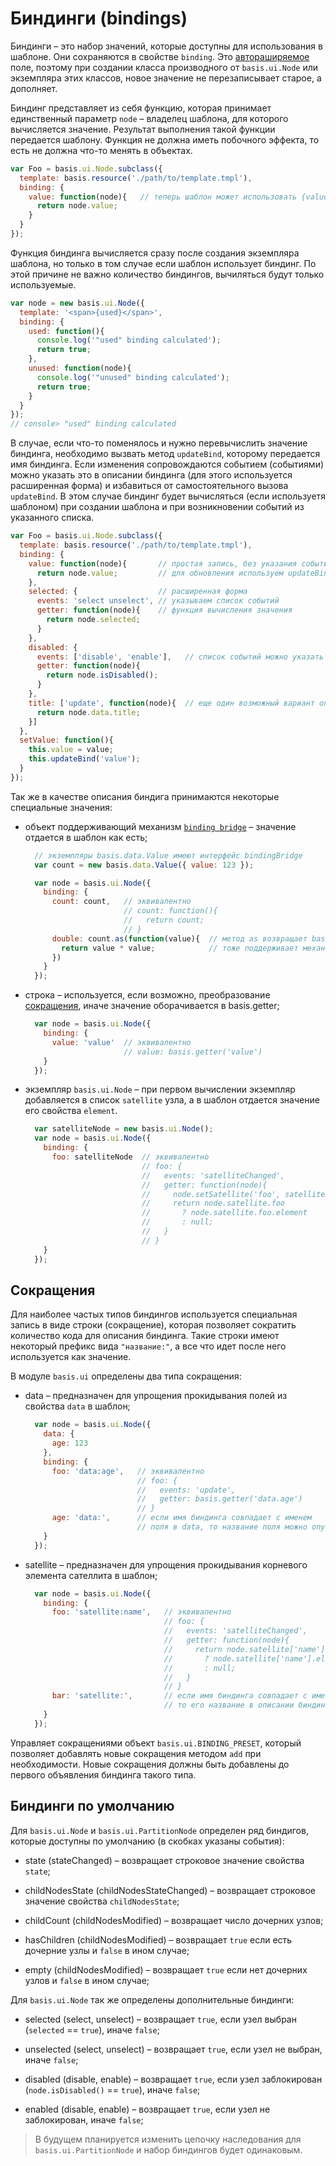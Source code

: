 # Биндинги (bindings)

Биндинги – это набор значений, которые доступны для использования в шаблоне. Они сохраняются в свойстве `binding`. Это [автораширяемое](basis.Class.md#extensibleProperty) поле, поэтому при создании класса производного от `basis.ui.Node` или экземпляра этих классов, новое значение не перезаписывает старое, а дополняет.

Биндинг представляет из себя функцию, которая принимает единственный параметр `node` – владелец шаблона, для которого вычисляется значение. Результат выполнения такой функции передается шаблону. Функция не должна иметь побочного эффекта, то есть не должна что-то менять в объектах.

```js
var Foo = basis.ui.Node.subclass({
  template: basis.resource('./path/to/template.tmpl'),
  binding: {
    value: function(node){   // теперь шаблон может использовать {value}
      return node.value;
    }
  }
});
```

Функция биндинга вычисляется сразу после создания экземпляра шаблона, но только в том случае если шаблон использует биндинг. По этой причине не важно количество биндингов, вычиляться будут только используемые.

```js
var node = new basis.ui.Node({
  template: '<span>{used}</span>',
  binding: {
    used: function(){
      console.log('"used" binding calculated');
      return true;
    },
    unused: function(node){
      console.log('"unused" binding calculated');
      return true;
    }
  }
});
// console> "used" binding calculated
```

В случае, если что-то поменялось и нужно перевычислить значение биндинга, необходимо вызвать метод `updateBind`, которому передается имя биндинга. Если изменения сопровождаются событием (событиями) можно указать это в описании биндинга (для этого используется расширенная форма) и избавиться от самостоятельного вызова `updateBind`. В этом случае биндинг будет вычисляться (если используетя шаблоном) при создании шаблона и при возникновении событий из указанного списка.

```js
var Foo = basis.ui.Node.subclass({
  template: basis.resource('./path/to/template.tmpl'),
  binding: {
    value: function(node){       // простая запись, без указания событий;
      return node.value;         // для обновления используем updateBind
    },
    selected: {                  // расширенная форма
      events: 'select unselect', // указываем список событий
      getter: function(node){    // функция вычисления значения
        return node.selected;
      }
    },
    disabled: {
      events: ['disable', 'enable'],   // список событий можно указать как массив строк
      getter: function(node){
        return node.isDisabled();
      }
    },
    title: ['update', function(node){  // еще один возможный вариант описать биндинг с событием
      return node.data.title;
    }]
  },
  setValue: function(){
    this.value = value;
    this.updateBind('value');
  }
});
```

Так же в качестве описания биндига принимаются некоторые специальные значения:

  * объект поддерживающий механизм [`binding bridge`](bindingbridge.md) – значение отдается в шаблон как есть;

    ```js
      // экземпляры basis.data.Value имеют интерфейс bindingBridge
      var count = new basis.data.Value({ value: 123 });

      var node = basis.ui.Node({
        binding: {
          count: count,   // эквивалентно
                          // count: function(){
                          //   return count;
                          // }
          double: count.as(function(value){  // метод as возвращает basis.Token, который
            return value * value;            // тоже поддерживает механизм binding bridge
          })
        }
      });
    ```
  
  * строка – используется, если возможно, преобразование [сокращения](#Сокращения), иначе значение оборачивается в basis.getter;

    ```js
      var node = basis.ui.Node({
        binding: {
          value: 'value'  // эквивалентно
                          // value: basis.getter('value')
        }
      });
    ```

  * экземпляр `basis.ui.Node` – при первом вычислении экземпляр добавляется в список `satellite` узла, а в шаблон отдается значение его свойства `element`.

    ```js
      var satelliteNode = new basis.ui.Node();
      var node = basis.ui.Node({
        binding: {
          foo: satelliteNode  // эквивалентно
                              // foo: {
                              //   events: 'satelliteChanged',
                              //   getter: function(node){
                              //     node.setSatellite('foo', satelliteNode);
                              //     return node.satellite.foo
                              //       ? node.satellite.foo.element
                              //       : null;
                              //   }
                              // }
        }
      });
    ```

## Сокращения

Для наиболее частых типов биндингов используется специальная запись в виде строки (сокращение), которая позволяет сократить количество кода для описания биндинга. Такие строки имеют некоторый префикс вида `"название:"`, а все что идет после него используется как значение.

В модуле `basis.ui` определены два типа сокращения:

  * data – предназначен для упрощения прокидывания полей из свойства `data` в шаблон;

    ```js
      var node = basis.ui.Node({
        data: {
          age: 123
        },
        binding: {
          foo: 'data:age',   // эквивалентно
                             // foo: {
                             //   events: 'update',
                             //   getter: basis.getter('data.age')
                             // }
          age: 'data:',      // если имя биндинга совпадает с именем
                             // поля в data, то название поля можно опустить
        }
      });
    ```

  * satellite – предназначен для упрощения прокидывания корневого элемента сателлита в шаблон;

    ```js
      var node = basis.ui.Node({
        binding: {
          foo: 'satellite:name',   // эквивалентно
                                   // foo: {
                                   //   events: 'satelliteChanged',
                                   //   getter: function(node){
                                   //     return node.satellite['name']
                                   //       ? node.satellite['name'].element
                                   //       : null;
                                   //   }
                                   // }
          bar: 'satellite:',       // если имя биндинга совпадает с именем сателлита,
                                   // то его название в описании биндинга можно опустить
        }
      });
    ```

Управляет сокращениями объект `basis.ui.BINDING_PRESET`, который позволяет добавлять новые сокращения методом `add` при необходимости. Новые сокращения должны быть добавлены до первого объявления биндинга такого типа.

## Биндинги по умолчанию

Для `basis.ui.Node` и `basis.ui.PartitionNode` определен ряд биндигов, которые доступны по умолчанию (в скобках указаны события):

  * state (stateChanged) – возвращает строковое значение свойства `state`;

  * childNodesState (childNodesStateChanged) – возвращает строковое значение свойства `childNodesState`;
  
  * childCount (childNodesModified) – возвращает число дочерних узлов;
  
  * hasChildren (childNodesModified) – возвращает `true` если есть дочерние узлы и `false` в ином случае;
  
  * empty (childNodesModified) – возвращает `true` если нет дочерних узлов и `false` в ином случае;

Для `basis.ui.Node` так же определены дополнительные биндинги:

  * selected (select, unselect) – возвращает `true`, если узел выбран (`selected` == `true`), иначе `false`;

  * unselected (select, unselect) – возвращает `true`, если узел не выбран, иначе `false`;

  * disabled (disable, enable) – возвращает `true`, если узел заблокирован (`node.isDisabled()` == `true`), иначе `false`;

  * enabled (disable, enable) – возвращает `true`, если узел не заблокирован, иначе `false`;

> В будущем планируется изменить цепочку наследования для `basis.ui.PartitionNode` и набор биндингов будет одинаковым.

